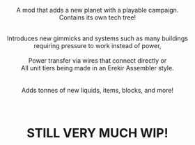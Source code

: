 
<div align = center>

  A mod that adds a new planet with a playable campaign. <br>
  Contains its own tech tree! <br> <br>
  
  Introduces new gimmicks and systems such as many buildings <br>
  requiring pressure to work instead of power, <br> <br>
  Power transfer via wires that connect directly or <br>
  All unit tiers being made in an Erekir Assembler style. <br>
  <br>
 <br>
  Adds tonnes of new liquids, items, blocks, and more!
  <br> <br> <br>
  # STILL VERY MUCH WIP!
